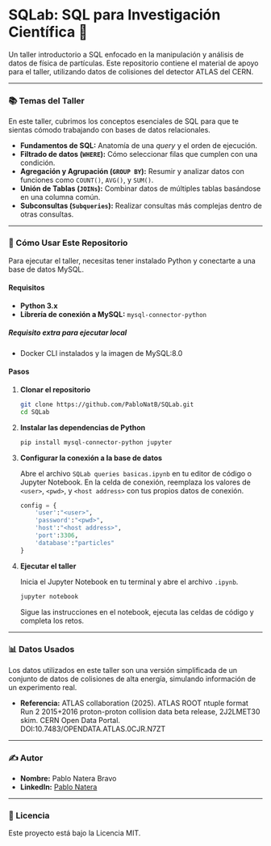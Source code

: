 # SQLab: SQL para Investigación Científica 🔬

Un taller introductorio a SQL enfocado en la manipulación y análisis de datos de física de partículas. Este repositorio contiene el material de apoyo para el taller, utilizando datos de colisiones del detector ATLAS del CERN.

-----

### 📚 Temas del Taller

En este taller, cubrimos los conceptos esenciales de SQL para que te sientas cómodo trabajando con bases de datos relacionales.

  * **Fundamentos de SQL:** Anatomía de una *query* y el orden de ejecución.
  * **Filtrado de datos (`WHERE`):** Cómo seleccionar filas que cumplen con una condición.
  * **Agregación y Agrupación (`GROUP BY`):** Resumir y analizar datos con funciones como `COUNT()`, `AVG()`, y `SUM()`.
  * **Unión de Tablas (`JOINs`):** Combinar datos de múltiples tablas basándose en una columna común.
  * **Subconsultas (`Subqueries`):** Realizar consultas más complejas dentro de otras consultas.

-----

### 🚀 Cómo Usar Este Repositorio

Para ejecutar el taller, necesitas tener instalado Python y conectarte a una base de datos MySQL.

#### Requisitos

  * **Python 3.x**
  * **Librería de conexión a MySQL:** `mysql-connector-python`
  ##### Requisito extra para ejecutar local
  * Docker CLI instalados y la imagen de MySQL:8.0

#### Pasos

1.  **Clonar el repositorio**

    ```bash
    git clone https://github.com/PabloNatB/SQLab.git
    cd SQLab
    ```

2.  **Instalar las dependencias de Python**

    ```bash
    pip install mysql-connector-python jupyter
    ```

3.  **Configurar la conexión a la base de datos**

    Abre el archivo `SQLab queries basicas.ipynb` en tu editor de código o Jupyter Notebook. En la celda de conexión, reemplaza los valores de `<user>`, `<pwd>`, y `<host address>` con tus propios datos de conexión.

    ```python
    config = {
        'user':"<user>", 
        'password':"<pwd>", 
        'host':"<host address>", 
        'port':3306, 
        'database':"particles"
    }
    ```

4.  **Ejecutar el taller**

    Inicia el Jupyter Notebook en tu terminal y abre el archivo `.ipynb`.

    ```bash
    jupyter notebook
    ```

    Sigue las instrucciones en el notebook, ejecuta las celdas de código y completa los retos.

-----

### 📊 Datos Usados

Los datos utilizados en este taller son una versión simplificada de un conjunto de datos de colisiones de alta energía, simulando información de un experimento real.

  * **Referencia:** ATLAS collaboration (2025). ATLAS ROOT ntuple format Run 2 2015+2016 proton-proton collision data beta release, 2J2LMET30 skim. CERN Open Data Portal. DOI:10.7483/OPENDATA.ATLAS.0CJR.N7ZT

-----

### ✍️ Autor

  * **Nombre:** Pablo Natera Bravo
  * **LinkedIn:** [Pablo Natera](www.linkedin.com/in/pablo-natera-464531299)

-----

### 📄 Licencia

Este proyecto está bajo la Licencia MIT.
